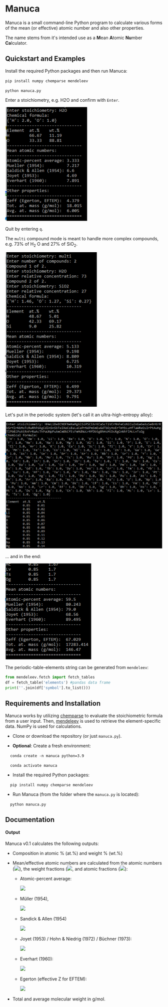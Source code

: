 # Manuca

Manuca is a small command-line Python program to calculate various forms of the mean (or effective) atomic number and also other properties.

The name stems from it's intended use as a **M**ean **A**tomic **Nu**mber **Ca**lculator.

## Quickstart and Examples

Install the required Python packages and then run Manuca:

``pip install numpy chemparse mendeleev``

``python manuca.py``

Enter a stoichiometry, e.g. H2O and confirm with `Enter`.

<img title="H2O demo" src="images/H2O_demo.PNG" alt="Example" data-align="left">

Quit by entering `q`.

The `multi` compound mode is meant to handle more complex compounds, e.g. 73% of H$_2$ O and 27% of SiO$_2$.

<img title="Multi-compound demo" src="images/multi_demo.PNG" alt="Example" data-align="left">

Let's put in the periodic system (let's call it an ultra-high-entropy alloy):

<img title="Periodic table demo 1" src="images/periodictable_demo1.PNG" alt="Example" data-align="left">

... and in the end: 

<img title="Periodic table demo 2" src="images/periodictable_demo2.PNG" alt="Example" data-align="left">

The periodic-table-elements string can be generated from `mendeleev`:

```python
from mendeleev.fetch import fetch_tables
df = fetch_table('elements') #pandas data frame
print(''.join(df['symbol'].to_list()))
```

## Requirements and Installation

Manuca works by utilizing [chemparse](https://pypi.org/project/chemparse/) to evaluate the stoichiometric formula from a user input. Then, [mendeleev](https://github.com/lmmentel/mendeleev) is used to retrieve the element-specific data. NumPy is used for calculations.

- Clone or download the repository (or just `manuca.py`).

- **Optional**: Create a fresh environment:

    ``conda create -n manuca python=3.9`` 

    ``conda activate manuca``

- Install the required Python packages:

    ``pip install numpy chemparse mendeleev`` 

- Run Manuca (from the folder where the ``manuca.py`` is located):

    ``python manuca.py`` 

## Documentation

#### Output

Manuca v0.1 calculates the following outputs:

- Composition in atomic % (at.%) and weight % (wt.%)

- Mean/effective atomic numbers are calculated from the atomic numbers (<img src="https://render.githubusercontent.com/render/math?math=Z_i">), the weight fractions (<img src="https://render.githubusercontent.com/render/math?math=c_i">, and atomic fractions (<img src="https://render.githubusercontent.com/render/math?math=a_i">):
  
  - Atomic-percent average:
    
    <img src="https://render.githubusercontent.com/render/math?math=\overline{Z}=\sum_i a_i Z_i">
  
  - Müller (1954), 
    
    <img src="https://render.githubusercontent.com/render/math?math=\overline{Z}=\sum_i c_i Z_i">
    
  - Sandick & Allen (1954)
    
    <img src="https://render.githubusercontent.com/render/math?math=\overline{Z}=\sum_i a_i Z^2_i/\sum_i a_i Z_i">
  
  - Joyet (1953) / Hohn & Niedrig (1972) / Büchner (1973):
    
    <img src="https://render.githubusercontent.com/render/math?math=\overline{Z}=\sqrt{\sum_i a_i Z^2_i}">
  
  - Everhart (1960):
    
    <img src="https://render.githubusercontent.com/render/math?math=\overline{Z}=\sum_i c_i Z^2_i/\sum_i c_i Z_i">
  
  - Egerton (effective Z for EFTEM):
    
    <img src="https://render.githubusercontent.com/render/math?math=\overline{Z}_\text{eff}=\sum_i a_i Z^{1.3}_i/\sum_i a_i Z^{0.3}_i">
    
* Total and average molecular weight in g/mol.
